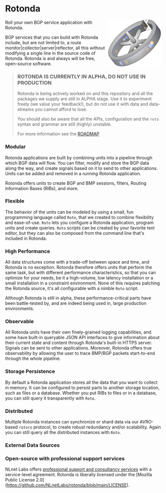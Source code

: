 # Rotonda

<img align="right" src="images/rotonda-illustrative-icon.png" height="150">

Roll your own BGP service application with Rotonda. 

BGP services that you can build with Rotonda include, but are not
limited to, a route monitor|collector|server|reflector, all this without
modifying a single line in the source code of Rotonda. Rotonda is and always
will be free, open-source software.

>### ROTONDA IS CURRENTLY IN ALPHA, DO NOT USE IN PRODUCTION
>
> Rotonda is being actively worked on and this repository and all the packages
> we supply are still in ALPHA stage. Use it to experiment freely (we value your
> feedback!), but do not use it with data and data-streams you cannot afford
> to lose.
>
> You should also be aware that all the APIs, configuration and the `roto`
> syntax and grammar are still (highly) unstable.
>
> For more information see the [ROADMAP](ROADMAP.md)

### Modular

Rotonda applications are built by combining units into a pipeline through
which BGP data will flow. You can filter, modify and store the BGP data along
the way, and create signals based on it to send to other applications. Units
can be added and removed in a *running* Rotonda application.

Rotonda offers units to create BGP and BMP sessions, filters, Routing
Information Bases (RIBs), and more.

### Flexible

The behavior of the units can be modeled by using a small, fun programming
language called `Roto`, that we created to combine flexibility and
ease-of-use. `Roto` lets you configure a Rotonda application, program units
and create queries. `Roto` scripts can be created by your favorite text
editor, but they can also be composed from the command line that's included
in Rotonda.

### High Performance

All data structures come with a trade-off between space and time, and Rotonda
is no exception. Rotonda therefore offers units that perform the same task,
but with different performance characteristics, so that you can optimize
for your needs, be it a high-volume, low latency installation or a small
installation in a constraint environment. None of this requires patching the
Rotonda source, it's all configurable with a nimble `Roto` script.

Although Rotonda is still in alpha, these performance-critical parts have 
been battle-tested by, and are indeed being used in, large production
environments.

### Observable

All Rotonda units have their own finely-grained logging capabilities, and
some have built-in queryable JSON API interfaces to give information about
their current state and content through Rotonda's built-in HTTPS server.
Signals can be sent to other applications. Moreover, Rotonda offers true
observability by allowing the user to trace BMP/BGP packets start-to-end
through the whole pipeline.

### Storage Persistence

By default a Rotonda application stores all the data that you want to collect
in memory. It can be configured to persist parts to another
storage location, such as files or a database. Whether you put RIBs to
files or in a database, you can still query it transparently with `Roto`.

### Distributed

Multiple Rotonda instances can synchronize or shard data via our AVRO-based
`rotoro` protocol, to create robust redundancy and/or scalability. Again you
can still query all the distributed instances with `Roto`.

### External Data Sources
### Open-source with professional support services

NLnet Labs offers [professional support and consultancy
services](https://www.nlnetlabs.nl/services/contracts/) with a service-level
agreement. Rotonda is liberally licensed under the
[Mozilla Public License 2.0]
(https://github.com/NLnetLabs/rotonda/blob/main/LICENSE).
